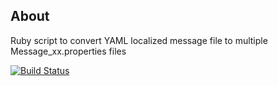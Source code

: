 ## About

  Ruby script to convert YAML localized message file to multiple Message_xx.properties files

  [![Build Status](https://secure.travis-ci.org/justlaputa/Yaml2Properties.png)](http://travis-ci.org/justlaputa/Yaml2Properties)
